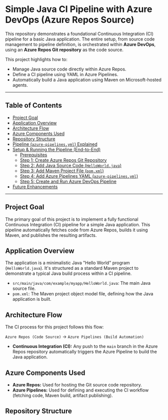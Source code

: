# Simple Java CI Pipeline with Azure DevOps (Azure Repos Source)

This repository demonstrates a foundational Continuous Integration (CI) pipeline for a basic Java application. The entire setup, from source code management to pipeline definition, is orchestrated within **Azure DevOps**, using an **Azure Repos Git repository** as the code source.

This project highlights how to:
* Manage Java source code directly within Azure Repos.
* Define a CI pipeline using YAML in Azure Pipelines.
* Automatically build a Java application using Maven on Microsoft-hosted agents.

---

## Table of Contents

* [Project Goal](#project-goal)
* [Application Overview](#application-overview)
* [Architecture Flow](#architecture-flow)
* [Azure Components Used](#azure-components-used)
* [Repository Structure](#repository-structure)
* [Pipeline (`azure-pipelines.yml`) Explained](#pipeline-azure-pipelinesyml-explained)
* [Setup & Running the Pipeline (End-to-End)](#setup--running-the-pipeline-end-to-end)
    * [Prerequisites](#prerequisites)
    * [Step 1: Create Azure Repos Git Repository](#step-1-create-azure-repos-git-repository)
    * [Step 2: Add Java Source Code (`HelloWorld.java`)](#step-2-add-java-source-code-helloworldjava)
    * [Step 3: Add Maven Project File (`pom.xml`)](#step-3-add-maven-project-file-pomxml)
    * [Step 4: Add Azure Pipelines YAML (`azure-pipelines.yml`)](#step-4-add-azure-pipelines-yaml-azure-pipelinesyml)
    * [Step 5: Create and Run Azure DevOps Pipeline](#step-5-create-and-run-azure-devops-pipeline)
* [Future Enhancements](#future-enhancements)

---

## Project Goal

The primary goal of this project is to implement a fully functional Continuous Integration (CI) pipeline for a simple Java application. This pipeline automatically fetches code from Azure Repos, builds it using Maven, and publishes the resulting artifacts.

## Application Overview

The application is a minimalistic Java "Hello World" program (`HelloWorld.java`). It's structured as a standard Maven project to demonstrate a typical Java build process within a CI pipeline.

* `src/main/java/com/example/myapp/HelloWorld.java`: The main Java source file.
* `pom.xml`: The Maven project object model file, defining how the Java application is built.

## Architecture Flow

The CI process for this project follows this flow:

`Azure Repos (Code Source)` &rarr; `Azure Pipelines (Build Automation)`

* **Continuous Integration (CI):** Any push to the `main` branch in the Azure Repos repository automatically triggers the Azure Pipeline to build the Java application.

## Azure Components Used

* **Azure Repos:** Used for hosting the Git source code repository.
* **Azure Pipelines:** Used for defining and executing the CI workflow (fetching code, Maven build, artifact publishing).

## Repository Structure
